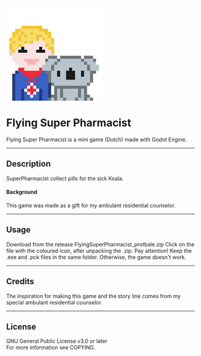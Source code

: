 ![icon](/Sprites/man_koala.png)

# Flying Super Pharmacist
Flying Super Pharmacist is a mini game (Dutch) made with Godot Engine.

------------------------------
## Description
SuperPharmacist collect pills for the sick Koala.

#### Background
This game was made as a gift for my ambulant residential counselor. 

-----------------------------
## Usage
Download from the release FlyingSuperPharmacist_protbale.zip
Click on the file with the coloured icon, after unpacking the .zip.
Pay attention! Keep the .exe and .pck files in the same folder. Otherwise, the game doesn't work.

-----------------------------
## Credits
The inspiration for making this game and the story line comes from my special ambulant residential counselor. 

-----------------------------
## License
GNU General Public License v3.0 or later  
For more information see COPYING.
